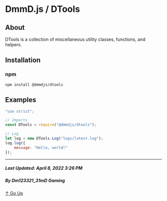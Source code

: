 # DmmD.js / DTools

## About

DTools is a collection of miscellaneous utility classes, functions, and helpers.

## Installation

### npm
```
npm install @dmmdjs/dtools
```

## Examples

```js
"use strict";

// Imports
const DTools = require("@dmmdjs/dtools");

// Log
let log = new DTools.Log("logs/latest.log");
log.log({
    message: "Hello, world!"
});
```

---

##### Last Updated: April 8, 2022 3:26 PM
##### By Dm123321_31mD Gaming

[ ↑ Go Up ](#dmmdjs--dtools)